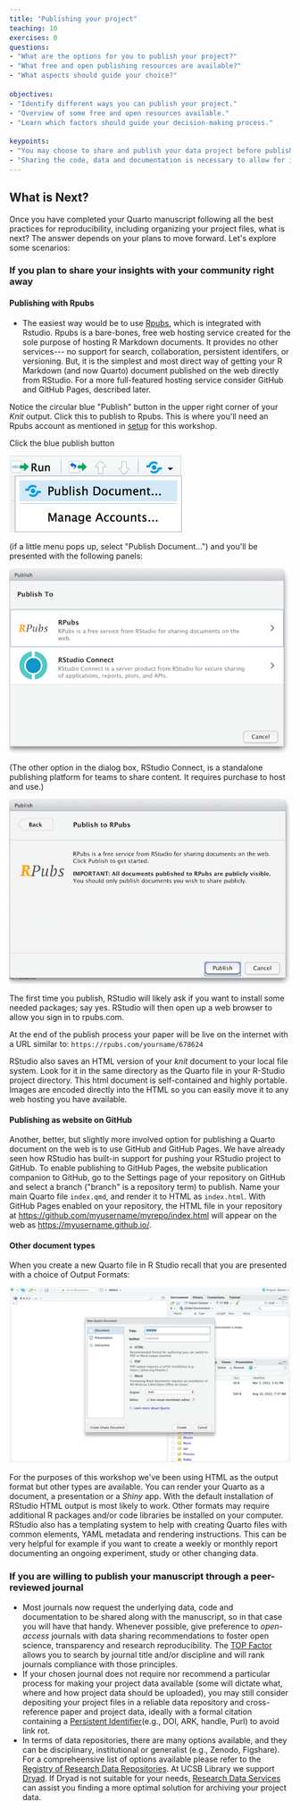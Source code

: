 ```yaml
---
title: "Publishing your project"
teaching: 10
exercises: 0
questions:
- "What are the options for you to publish your project?"
- "What free and open publishing resources are available?"
- "What aspects should guide your choice?"

objectives:
- "Identify different ways you can publish your project."
- "Overview of some free and open resources available."
- "Learn which factors should guide your decision-making process."

keypoints:
- "You may choose to share and publish your data project before publishing its associated manuscript."
- "Sharing the code, data and documentation is necessary to allow for inspection and research reproducibility."
---
```


## What is Next?

Once you have completed your Quarto manuscript following all the best practices for reproducibility, including organizing your project files, what is next?  The answer depends on your plans to move forward.  Let's explore some scenarios:

### If you plan to share your insights with your community right away

#### Publishing with Rpubs

- The easiest way would be to use [Rpubs](https://rpubs.com/), which is integrated with Rstudio. Rpubs is a bare-bones, free web hosting service created for the sole purpose of hosting R Markdown documents.  It provides no other services--- no support for search, collaboration, persistent identifers, or versioning.  But, it is the simplest and most direct way of getting your R Markdown (and now Quarto) document published on the web directly from RStudio.  For a more full-featured hosting service consider GitHub and GitHub Pages, described later.

Notice the circular blue "Publish" button in the upper right corner of your _Knit_ output.  Click this to publish to Rpubs.  This is where you'll need an Rpubs account as mentioned in [setup](/setup.html)
for this workshop.  

Click the blue publish button

![Publish button in RStudio](../fig/11-publish-button-scrnshot-2.png)

(if a little menu pops up, select "Publish Document...") and you'll be presented with the following panels:

![Publish to RPubs or RStudio Connect](../fig/11-r-studio-knit-publish-to-scrnshot.png)

(The other option in the dialog box, RStudio Connect, is a standalone publishing platform for teams to share content.  It requires purchase to host and use.)

![Confirm Publish to RPubs](../fig/11-r-studio-knit-publish-confirm-scrnshot.png)

The first time you publish, RStudio will likely ask if you want to install some needed packages; say yes.  RStudio will then open up a web browser to allow you sign in to rpubs.com.

At the end of the publish process your paper will be live on the internet
with a URL similar to: `https://rpubs.com/yourname/678624`

RStudio also saves an HTML version of your *knit* document to your local file system.  Look for it in the same directory as the Quarto file in your R-Studio project directory.  This html document is self-contained and highly portable.  Images are encoded directly into the HTML so you can easily move it to any web hosting you have available.


#### Publishing as website on GitHub

Another, better, but slightly more involved option for publishing a Quarto document on the web is to use GitHub and GitHub Pages.  We have already seen how RStudio has built-in support for pushing your RStudio project to GitHub.  To enable publishing to GitHub Pages, the website publication companion to GitHub, go to the Settings page of your repository on GitHub and select a branch ("branch" is a repository term) to publish.  Name your main Quarto file `index.qmd`, and render it to HTML as `index.html`.  With GitHub Pages enabled on your repository, the HTML file in your repository at https://github.com/myusername/myrepo/index.html will appear on the web as https://myusername.github.io/.

#### Other document types

When you create a new Quarto file in R Studio recall that you are presented with a choice of Output Formats:

![RStudio output formats](../fig/02-name-new-qmd.PNG)

For the purposes of this workshop we've been using HTML as the output format but other types are available.  You can render your Quarto as a document, a presentation or a *Shiny* app.  With the default installation of RStudio HTML output is most likely to work.  Other formats may require additional R packages and/or code libraries be installed on your computer.  RStudio also has a templating system to help with creating Quarto files with common elements, YAML metadata and rendering instructions.  This can be very helpful for example if you want to create a weekly or monthly report documenting an ongoing experiment, study or other changing data.



### If you are willing to publish your manuscript through a peer-reviewed journal
- Most journals now request the underlying data, code and documentation to be shared along with the manuscript, so in that case you will have that handy. Whenever possible, give preference to *open-access* journals with data sharing recommendations to foster open science, transparency and research reproducibility. The [TOP Factor](https://topfactor.org/journals) allows you to search by journal title and/or discipline and will rank journals compliance with those principles.
- If your chosen journal does not require nor recommend a particular process for making your project data available (some will dictate what, where and how project data should be uploaded), you may still consider depositing your project files in a reliable data repository and cross-reference paper and project data, ideally with a formal citation containing a [Persistent Identifier](https://www.library.ucsb.edu/sites/default/files/dls_n4_pids_navy.pdf)(e.g., DOI, ARK, handle, Purl) to avoid link rot.
- In terms of data repositories, there are many options available, and they can be disciplinary, institutional or generalist (e.g., Zenodo, Figshare). For a compreheensive list of options available please refer to the [Registry of Research Data Repositories]([https://www.re3data.org/). At UCSB Library we support [Dryad](https://datadryad.org/stash). If Dryad is not suitable for your needs, [Research Data Services](https://www.library.ucsb.edu/research-data-services) can assist you finding a more optimal solution for archiving your project data.   
